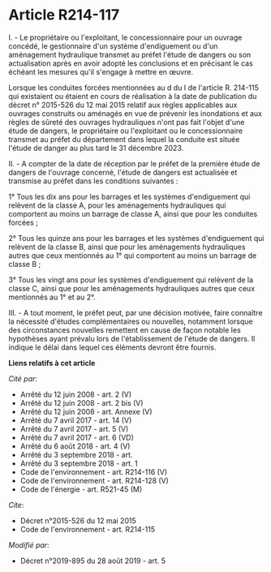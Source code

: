 # Article R214-117

I. - Le propriétaire ou l'exploitant, le concessionnaire pour un ouvrage concédé, le gestionnaire d'un système d'endiguement
ou d'un aménagement hydraulique transmet au préfet l'étude de dangers ou son actualisation après en avoir adopté les
conclusions et en précisant le cas échéant les mesures qu'il s'engage à mettre en œuvre.

Lorsque les conduites forcées mentionnées au d du I de l'article R. 214-115 qui existaient ou étaient en cours de réalisation
à la date de publication du décret n° 2015-526 du 12 mai 2015 relatif aux règles applicables aux ouvrages construits ou
aménagés en vue de prévenir les inondations et aux règles de sûreté des ouvrages hydrauliques n'ont pas fait l'objet d'une
étude de dangers, le propriétaire ou l'exploitant ou le concessionnaire transmet au préfet du département dans lequel la
conduite est située l'étude de danger au plus tard le 31 décembre 2023.

II. - A compter de la date de réception par le préfet de la première étude de dangers de l'ouvrage concerné, l'étude de
dangers est actualisée et transmise au préfet dans les conditions suivantes :

1° Tous les dix ans pour les barrages et les systèmes d'endiguement qui relèvent de la classe A, pour les aménagements
hydrauliques qui comportent au moins un barrage de classe A, ainsi que pour les conduites forcées ;

2° Tous les quinze ans pour les barrages et les systèmes d'endiguement qui relèvent de la classe B, ainsi que pour les
aménagements hydrauliques autres que ceux mentionnés au 1° qui comportent au moins un barrage de classe B ;

3° Tous les vingt ans pour les systèmes d'endiguement qui relèvent de la classe C, ainsi que pour les aménagements
hydrauliques autres que ceux mentionnés au 1° et au 2°. 

III. - A tout moment, le préfet peut, par une décision motivée, faire connaître la nécessité d'études complémentaires ou
nouvelles, notamment lorsque des circonstances nouvelles remettent en cause de façon notable les hypothèses ayant prévalu
lors de l'établissement de l'étude de dangers. Il indique le délai dans lequel ces éléments devront être fournis.

**Liens relatifs à cet article**

_Cité par_:

  - Arrêté du 12 juin 2008 - art. 2 (V)
  - Arrêté du 12 juin 2008 - art. 2 bis (V)
  - Arrêté du 12 juin 2008 - art. Annexe (V)
  - Arrêté du 7 avril 2017 - art. 14 (V)
  - Arrêté du 7 avril 2017 - art. 5 (V)
  - Arrêté du 7 avril 2017 - art. 6 (VD)
  - Arrêté du 6 août 2018 - art. 4 (V)
  - Arrêté du 3 septembre 2018 - art.
  - Arrêté du 3 septembre 2018 - art. 1
  - Code de l'environnement - art. R214-116 (V)
  - Code de l'environnement - art. R214-128 (V)
  - Code de l'énergie - art. R521-45 (M)

_Cite_:

  - Décret n°2015-526 du 12 mai 2015
  - Code de l'environnement - art. R214-115

_Modifié par_:

  - Décret n°2019-895 du 28 août 2019 - art. 5
